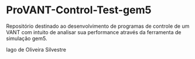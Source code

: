# ProVANT-Control-Test-gem5


Repositório destinado ao desenvolvimento de programas de controle de um VANT com intuito de analisar sua performance através da
ferramenta de simulação gem5.

Iago de Oliveira Silvestre
